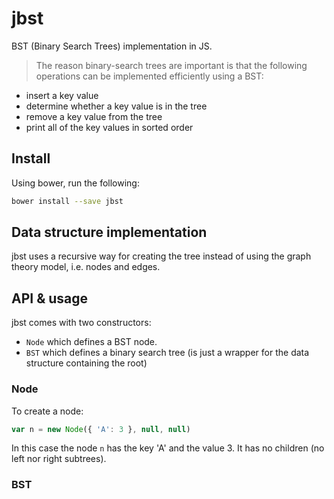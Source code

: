 jbst
====

BST (Binary Search Trees) implementation in JS.

> The reason binary-search trees are important is that the following operations can be implemented efficiently using a BST:

>
- insert a key value
- determine whether a key value is in the tree
- remove a key value from the tree
- print all of the key values in sorted order

Install
-------
Using bower, run the following:
```bash
bower install --save jbst
```

Data structure implementation
-----------------------------
jbst uses a recursive way for creating the tree instead of using the graph theory model, i.e. nodes and edges.

API & usage
-----------
jbst comes with two constructors:
- `Node` which defines a BST node.
- `BST` which defines a binary search tree (is just a wrapper for the data structure containing the root)

### Node
To create a node:
```javascript
var n = new Node({ 'A': 3 }, null, null)
```
In this case the node `n` has the key 'A' and the value 3. It has no children (no left nor right subtrees).

### BST